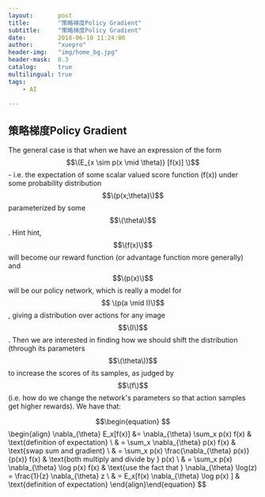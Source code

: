 ```yaml
---
layout:       post
title:        "策略梯度Policy Gradient"
subtitle:     "策略梯度Policy Gradient"
date:         2018-06-10 11:24:00
author:       "xuepro"
header-img:   "img/home_bg.jpg"
header-mask:  0.3
catalog:      true
multilingual: true
tags:
    - AI
    
---
```


## 策略梯度Policy Gradient

The general case is that when we have an expression of the form $$\(E_{x \sim p(x \mid \theta)} [f(x)] \)$$ - i.e. the expectation of some scalar valued score function \(f(x)\) under some probability distribution $$\(p(x;\theta)\)$$ parameterized by some $$\(\theta\)$$. Hint hint, $$\(f(x)\)$$ will become our reward function (or advantage function more generally) and $$\(p(x)\)$$ will be our policy network, which is really a model for$$ \(p(a \mid I)\)$$, giving a distribution over actions for any image $$\(I\)$$. Then we are interested in finding how we should shift the distribution (through its parameters $$\(\theta\))$$ to increase the scores of its samples, as judged by $$\(f\)$$ (i.e. how do we change the network's parameters so that action samples get higher rewards). We have that:


$$\begin{equation} $$ \begin{align} 
\nabla_{\theta} E_x[f(x)] &= \nabla_{\theta} \sum_x p(x) f(x) & \text{definition of expectation} \ & = \sum_x \nabla_{\theta} p(x) f(x) & \text{swap sum and gradient} \ & = \sum_x p(x) \frac{\nabla_{\theta} p(x)}{p(x)} f(x) & \text{both multiply and divide by } p(x) \ & = \sum_x p(x) \nabla_{\theta} \log p(x) f(x) & \text{use the fact that } \nabla_{\theta} \log(z) = \frac{1}{z} \nabla_{\theta} z \ & = E_x[f(x) \nabla_{\theta} \log p(x) ] & \text{definition of expectation} 
\end{align}\end{equation} $$
